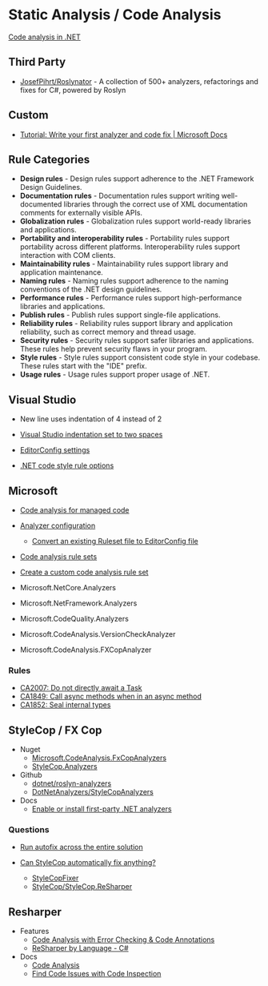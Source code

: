 # Static Analysis / Code Analysis


[Code analysis in .NET](https://docs.microsoft.com/en-us/dotnet/fundamentals/code-analysis/overview)

## Third Party

* [JosefPihrt/Roslynator](https://github.com/JosefPihrt/Roslynator) - A collection of 500+ analyzers, refactorings and fixes for C#, powered by Roslyn

## Custom

* [Tutorial: Write your first analyzer and code fix | Microsoft Docs](https://docs.microsoft.com/en-us/dotnet/csharp/roslyn-sdk/tutorials/how-to-write-csharp-analyzer-code-fix)

## Rule Categories

* **Design rules** - Design rules support adherence to the .NET Framework Design Guidelines.
* **Documentation rules** - Documentation rules support writing well-documented libraries through the correct use of XML documentation comments for externally visible APIs.
* **Globalization rules** - Globalization rules support world-ready libraries and applications.
* **Portability and interoperability rules** - Portability rules support portability across different platforms. Interoperability rules support interaction with COM clients.
* **Maintainability rules** - Maintainability rules support library and application maintenance.
* **Naming rules** - Naming rules support adherence to the naming conventions of the .NET design guidelines.
* **Performance rules** - Performance rules support high-performance libraries and applications.
* **Publish rules** - Publish rules support single-file applications.
* **Reliability rules** - Reliability rules support library and application reliability, such as correct memory and thread usage.
* **Security rules** - Security rules support safer libraries and applications. These rules help prevent security flaws in your program.
* **Style rules** - Style rules support consistent code style in your codebase. These rules start with the "IDE" prefix.
* **Usage rules** - Usage rules support proper usage of .NET.



## Visual Studio

* New line uses indentation of 4 instead of 2

* [Visual Studio indentation set to two spaces](https://stackoverflow.com/q/49378798/1366033)
* [EditorConfig settings](https://docs.microsoft.com/en-us/visualstudio/ide/create-portable-custom-editor-options?view=vs-2019)
* [.NET code style rule options](https://docs.microsoft.com/en-us/dotnet/fundamentals/code-analysis/code-style-rule-options)


## Microsoft

* [Code analysis for managed code](https://docs.microsoft.com/en-us/visualstudio/code-quality/code-analysis-for-managed-code-overview?view=vs-2019)
* [Analyzer configuration](https://docs.microsoft.com/en-us/visualstudio/code-quality/use-roslyn-analyzers?view=vs-2019)
  * [Convert an existing Ruleset file to EditorConfig file](https://docs.microsoft.com/en-us/visualstudio/code-quality/use-roslyn-analyzers?view=vs-2019#convert-an-existing-ruleset-file-to-editorconfig-file)
* [Code analysis rule sets](https://docs.microsoft.com/en-us/visualstudio/code-quality/using-rule-sets-to-group-code-analysis-rules?view=vs-2019)
* [Create a custom code analysis rule set](https://docs.microsoft.com/en-us/visualstudio/code-quality/how-to-create-a-custom-rule-set?view=vs-2019)

* Microsoft.NetCore.Analyzers
* Microsoft.NetFramework.Analyzers
* Microsoft.CodeQuality.Analyzers
* Microsoft.CodeAnalysis.VersionCheckAnalyzer
* Microsoft.CodeAnalysis.FXCopAnalyzer

### Rules

* [CA2007: Do not directly await a Task](https://docs.microsoft.com/en-us/dotnet/fundamentals/code-analysis/quality-rules/ca2007)
* [CA1849: Call async methods when in an async method](https://learn.microsoft.com/en-us/dotnet/fundamentals/code-analysis/quality-rules/ca1849)
* [CA1852: Seal internal types](https://learn.microsoft.com/en-us/dotnet/fundamentals/code-analysis/quality-rules/ca1852)


## StyleCop / FX Cop

* Nuget
  * [Microsoft.CodeAnalysis.FxCopAnalyzers](https://www.nuget.org/packages/Microsoft.CodeAnalysis.FxCopAnalyzers)
  * [StyleCop.Analyzers](https://www.nuget.org/packages/StyleCop.Analyzers/1.2.0-beta.333)
* Github
  * [dotnet/roslyn-analyzers](https://github.com/dotnet/roslyn-analyzers)
  * [DotNetAnalyzers/StyleCopAnalyzers](https://github.com/DotNetAnalyzers/StyleCopAnalyzers)
* Docs
  * [Enable or install first-party .NET analyzers](https://docs.microsoft.com/en-us/visualstudio/code-quality/install-net-analyzers?view=vs-2019)

### Questions

* [Run autofix across the entire solution](https://github.com/DotNetAnalyzers/StyleCopAnalyzers/issues/2147)

* [Can StyleCop automatically fix anything?](https://stackoverflow.com/questions/832209/can-stylecop-automatically-fix-anything)
  * [StyleCopFixer](https://marketplace.visualstudio.com/items?itemName=c0x3y.StyleCopFixer)
  * [StyleCop/StyleCop.ReSharper](https://github.com/StyleCop/StyleCop.ReSharper)

## Resharper

* Features
  * [Code Analysis with Error Checking & Code Annotations](https://www.jetbrains.com/resharper/features/code_analysis.html)
  * [ReSharper by Language - C#](https://www.jetbrains.com/help/resharper/Languages_CSharp.html)
* Docs
  * [Code Analysis](https://www.jetbrains.com/help/resharper/Code_Analysis__Index.html)
  * [Find Code Issues with Code Inspection](https://www.jetbrains.com/help/resharper/Finding_Code_Issues.html)
